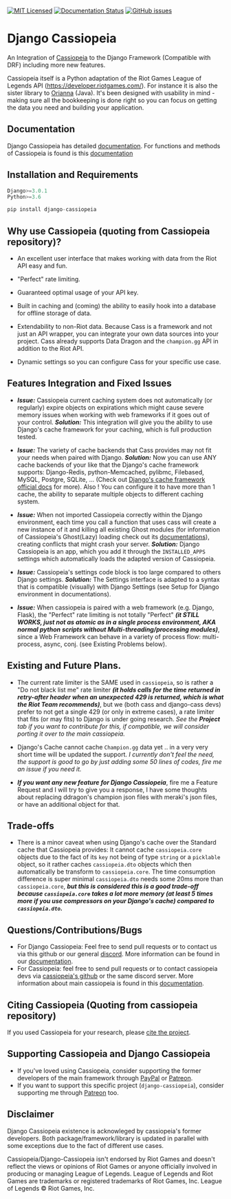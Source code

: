 [![MIT Licensed](https://img.shields.io/badge/license-MIT-green.svg)](https://github.com/paaksing/django-cassiopeia/blob/master/LICENSE.txt)
[![Documentation Status](https://readthedocs.org/projects/django-cassiopeia/badge/?version=latest)](https://django-cassiopeia.readthedocs.io/en/latest/?badge=latest)
[![GitHub issues](https://img.shields.io/github/issues/Naereen/StrapDown.js.svg)](https://github.com/paaksing/django-cassiopeia/issues)

# Django Cassiopeia

An Integration of [Cassiopeia](https://github.com/meraki-analytics/cassiopeia) to the Django Framework (Compatible with DRF) including more new features.

Cassiopeia itself is a Python adaptation of the Riot Games League of Legends API (https://developer.riotgames.com/). For instance it is also the sister library to [Orianna](https://github.com/robrua/Orianna) (Java). It's been designed with usability in mind - making sure all the bookkeeping is done right so you can focus on getting the data you need and building your application.

## Documentation
Django Cassiopeia has detailed [documentation](https://django-cassiopeia.readthedocs.io/en/latest/).
For functions and methods of Cassiopeia is found is this [documentation](http://cassiopeia.readthedocs.org/en/latest/) 

## Installation and Requirements
```python
Django>=3.0.1
Python>=3.6

pip install django-cassiopeia
```

## Why use Cassiopeia (quoting from Cassiopeia repository)?

* An excellent user interface that makes working with data from the Riot API easy and fun.

* "Perfect" rate limiting.

* Guaranteed optimal usage of your API key.

* Built in caching and (coming) the ability to easily hook into a database for offline storage of data.

* Extendability to non-Riot data. Because Cass is a framework and not just an API wrapper, you can integrate your own data sources into your project. Cass already supports Data Dragon and the ``champion.gg`` API in addition to the Riot API.

* Dynamic settings so you can configure Cass for your specific use case.

## Features Integration and Fixed Issues

* **_Issue:_** Cassiopeia current caching system does not automatically (or regularly) expire objects on expirations which might cause severe memory issues when working with web frameworks if it goes out of your control. **_Solution:_** This integration will give you the ability to use Django's cache framework for your caching, which is full production tested.

* **_Issue:_** The variety of cache backends that Cass provides may not fit your needs when paired with Django. **_Solution:_** Now you can use ANY cache backends of your like that the Django's cache framework supports: Django-Redis, python-Memcached, pylibmc, Filebased, MySQL, Postgre, SQLite, ... (Check out [Django's cache framework official docs](https://docs.djangoproject.com/en/dev/topics/cache/) for more). Also ! You can configure it to have more than 1 cache, the ability to separate multiple objects to different caching system. 

* **_Issue:_** When not imported Cassiopeia correctly within the Django environment, each time you call a function that uses cass will create a new instance of it and killing all existing Ghost modules (for information of Cassiopeia's Ghost(Lazy) loading check out its [documentations](http://cassiopeia.readthedocs.org/en/latest/)), creating conflicts that might crash your server. **_Solution:_** Django Cassiopeia is an app, which you add it through the `INSTALLED_APPS` settings which automatically loads the adapted version of Cassiopeia.

* **_Issue:_** Cassiopeia's settings code block is too large compared to others Django settings. **_Solution:_** The Settings interface is adapted to a syntax that is compatible (visually) with Django Settings (see Setup for Django environment in documentations).

* **_Issue:_** When cassiopeia is paired with a web framework (e.g. Django, Flask), the "Perfect" rate limiting is not totally "Perfect" **_(it STILL WORKS, just not as atomic as in a single process environment, AKA normal python scripts without Multi-threading/processing modules)_**, since a Web Framework can behave in a variety of process flow: multi-process, async, conj. (see Existing Problems below).

## Existing and Future Plans.

* The current rate limiter is the SAME used in `cassiopeia`, so is rather a "Do not black list me" rate limiter **_(it holds calls for the time returned in retry-after header when an unexpected 429 is returned, which is what the Riot Team recommends)_**, but we (both cass and django-cass devs) prefer to not get a single 429 (or only in extreme cases), a rate limiter that fits (or may fits) to Django is under going research. _See the **Project** tab if you want to contribute for this, if compatible, we will consider porting it over to the main cassiopeia._

* Django's Cache cannot cache `Champion.gg` data yet .. in a very very short time will be updated the support. _I currently don't feel the need, the support is good to go by just adding some 50 lines of codes, fire me an issue if you need it._

* **_If you want any new feature for Django Cassiopeia_**, fire me a Feature Request and I will try to give you a response, I have some thoughts about replacing ddragon's champion json files with meraki's json files, or have an additional object for that.

## Trade-offs

* There is a minor caveat when using Django's cache over the Standard cache that Cassiopeia provides: It cannot cache `cassiopeia.core` objects due to the fact of its `key` not being of type `string` or a `picklable` object, so it rather caches `cassiopeia.dto` objects which then automatically be transform to `cassiopeia.core`. The time consumption difference is super minimal `cassiopeia.dto` needs some 20ms more than `cassiopeia.core`, **_but this is considered this is a good trade-off because `cassiopeia.core` takes a lot more memory (at least 5 times more if you use compressors on your Django's cache) compared to `cassiopeia.dto`._**

## Questions/Contributions/Bugs
* For Django Cassiopeia: Feel free to send pull requests or to contact us via this github or our general [discord](https://discord.gg/uYW7qhP). More information can be found in our [documentation](https://django-cassiopeia.readthedocs.io/en/latest/).
* For Cassiopeia: feel free to send pull requests or to contact cassiopeia devs via [cassiopeia's github](https://github.com/meraki-analytics/cassiopeia) or the same discord server. More information about main cassiopeia is found in this [documentation](http://cassiopeia.readthedocs.org/en/latest/).

## Citing Cassiopeia (Quoting from cassiopeia repository)
If you used Cassiopeia for your research, please [cite the project](https://doi.org/10.5281/zenodo.1170906).

## Supporting Cassiopeia and Django Cassiopeia
* If you've loved using Cassiopeia, consider supporting the former developers of the main framework through [PayPal](https://www.paypal.me/merakianalytics) or [Patreon](https://www.patreon.com/merakianalytics).
* If you want to support this specific project (`django-cassiopeia`), consider supporting me through [Patreon](https://www.patreon.com/paaksing) too. 

## Disclaimer
Django Cassiopeia existence is acknowleged by cassiopeia's former developers. Both package/framework/library is updated in parallel with some exceptions due to the fact of different use cases.

Cassiopeia/Django-Cassiopeia isn't endorsed by Riot Games and doesn't reflect the views or opinions of Riot Games or anyone officially involved in producing or managing League of Legends. League of Legends and Riot Games are trademarks or registered trademarks of Riot Games, Inc. League of Legends © Riot Games, Inc.
